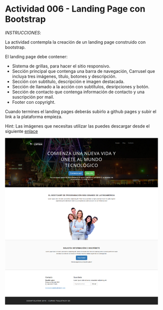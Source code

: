 # Actividad 006 - Landing Page con Bootstrap

*INSTRUCCIONES*:

La actividad contempla la creación de un landing page construido con bootstrap. 

El landing page debe contener:

- Sistema de grillas, para hacer el sitio responsivo.
- Sección principal que contenga una barra de navegación, Carrusel que incluya tres imágenes, título, botones y descripción.
- Sección con subtítulo, descripción e imagen destacada.
- Sección de llamado a la acción con subtítulos, desripciones y botón.
- Sección de contacto que contenga información de contacto y una suscripción por mail.
- Footer con copyright.

Cuando termines el landing pages deberás subirlo a github pages y subir el link a la plataforma empieza. 

Hint: Las imágenes que necesitas utilizar las puedes descargar desde el siguiente [enlace](https://github.com/DesafioLatam/ACTBOOSTRAP)

![Layout](img/landing_latam.png "Layout Landing")
